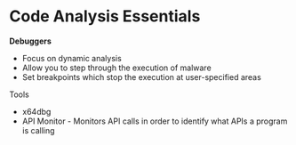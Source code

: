# Code Analysis Essentials

**Debuggers**

* Focus on dynamic analysis
* Allow you to step through the execution of malware
* Set breakpoints which stop the execution at user-specified areas

Tools

* x64dbg
* API Monitor - Monitors API calls in order to identify what APIs a program is calling&#x20;

